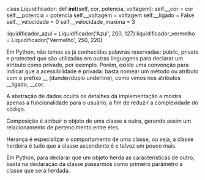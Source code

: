 class Liquidificador:
    def __init__(self, cor, potencia, voltagem):
        self.__cor = cor
        self.__potencia = potencia
        self.__voltagem = voltagem
        self.__ligado = False
        self.__velocidade = 0
        self.__velocidade_maxima = 3

liquidificador_azul = Liquidificador('Azul', 200, 127)
liquidificador_vermelho = Liquidificador('Vermelho', 250, 220)

Em Python, não temos as já conhecidas palavras reservadas: public, private e protected que são utilizadas em outras linguagens para declarar um atributo como privado, por exemplo. Porém, existe uma convenção para indicar que a acessibilidade é privada: basta nomear um método ou atributo com o prefixo __ (dunder/duplo underline), como vimos nos atributos __ligado, __cor.

A abstração de dados oculta os detalhes da implementação e mostra apenas a funcionalidade para o usuário, a fim de reduzir a complexidade do código.

Composição é atribuir o objeto de uma classe a outra, gerando assim um relacionamento de pertencimento entre eles.

Herança é especializar o comportamento de uma classe, ou seja, a classe herdeira é tudo que a classe ascendente é e talvez um pouco mais.

Em Python, para declarar que um objeto herda as características de outro, basta na declaração da classe passarmos como primeiro parâmetro a classe que será herdada.
